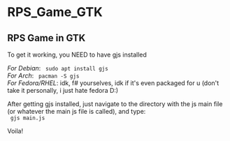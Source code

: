 # RPS_Game_GTK

## RPS Game in GTK

To get it working, you NEED to have gjs installed

*For Debian*: <code> sudo apt install gjs</code> <br> 
*For Arch*: <code> pacman -S gjs</code>  <br> 
*For Fedora/RHEL*: idk, f# yourselves, idk if it's even packaged for u (don't take it personally, i just hate fedora D:)

After getting gjs installed, just navigate to the directory with the js main file (or whatever the main js file is called), and type: <br>
<code> gjs main.js </code>

Voila!

